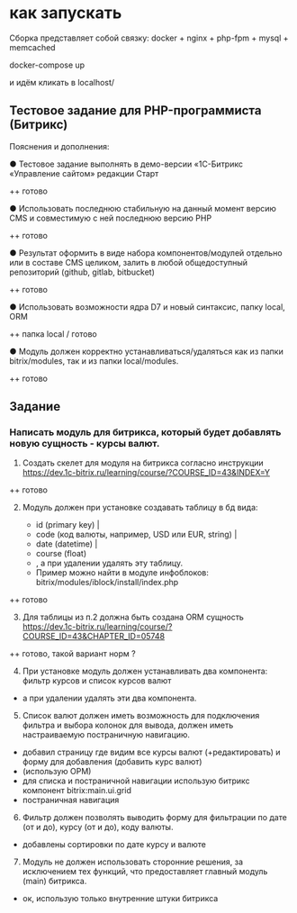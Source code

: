 # как запускать
Сборка представляет собой связку:
docker + nginx + php-fpm + mysql + memcached


docker-compose up

и идём кликать в localhost/

## Тестовое задание для PHP-программиста (Битрикс)

Пояснения и дополнения:

● Тестовое задание выполнять в демо-версии «1С-Битрикс «Управление сайтом» редакции Старт

++ готово

● Использовать последнюю стабильную на данный момент версию CMS и совместимую с ней последнюю версию PHP

++ готово

● Результат оформить в виде набора компонентов/модулей отдельно или в составе CMS целиком, 
залить в любой общедоступный репозиторий (github, gitlab, bitbucket)

++ готово

● Использовать возможности ядра D7 и новый синтаксис, папку local, ORM

++ папка local / готово


● Модуль должен корректно устанавливаться/удаляться как из папки bitrix/modules, так и из папки local/modules.

++ готово

## Задание

### Написать модуль для битрикса, который будет добавлять новую сущность - курсы валют.

1. Создать скелет для модуля на битрикса согласно инструкции https://dev.1c-bitrix.ru/learning/course/?COURSE_ID=43&INDEX=Y

++ готово

2. Модуль должен при установке создавать таблицу в бд вида: 

   + id (primary key) | 
   + code (код валюты, например, USD или EUR, string) | 
   + date (datetime) | 
   + course (float)
   + , а при удалении удалять эту таблицу. 
   + Пример можно найти в модуле инфоблоков: bitrix/modules/iblock/install/index.php


++ готово

3. Для таблицы из п.2 должна быть создана ORM сущность https://dev.1c-bitrix.ru/learning/course/?COURSE_ID=43&CHAPTER_ID=05748

++ готово, такой вариант норм ?

4. При установке модуль должен устанавливать 
два компонента: фильтр курсов 
и список курсов валют 
- а при удалении удалять эти два компонента.

5. Список валют должен иметь возможность для подключения фильтра и выбора колонок для вывода, 
должен иметь настраиваемую постраничную навигацию.
- добавил страницу где видим все курсы валют (+редактировать) и форму для добавления (добавить курс валют)  
- (использую ОРМ)
- для списка и постраничной навигации использую битрикс компонент bitrix:main.ui.grid
- постраничная навигация

6. Фильтр должен позволять выводить форму для фильтрации 
по дате (от и до), курсу (от и до), коду валюты.
- добавлены сортировки по дате курсу и валюте

7. Модуль не должен использовать сторонние решения, 
за исключением тех функций, что предоставляет главный модуль (main) битрикса.
- ок, использую только внутренние штуки битрикса
